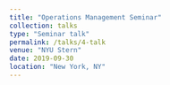```yaml
---
title: "Operations Management Seminar"
collection: talks
type: "Seminar talk"
permalink: /talks/4-talk
venue: "NYU Stern"
date: 2019-09-30
location: "New York, NY"
---
```


